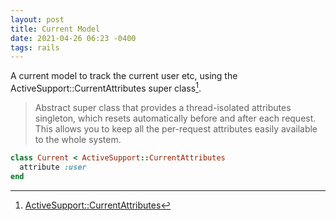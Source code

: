 ```yaml
---
layout: post
title: Current Model
date: 2021-04-26 06:23 -0400
tags: rails
---
```

A current model to track the current user etc, using the ActiveSupport::CurrentAttributes super class[^1].

> Abstract super class that provides a thread-isolated attributes singleton, which resets automatically before and after each request. This allows you to keep all the per-request attributes easily available to the whole system.



```ruby
class Current < ActiveSupport::CurrentAttributes
  attribute :user
end
```

[^1]: [ActiveSupport::CurrentAttributes](https://api.rubyonrails.org/classes/ActiveSupport/CurrentAttributes.html)
